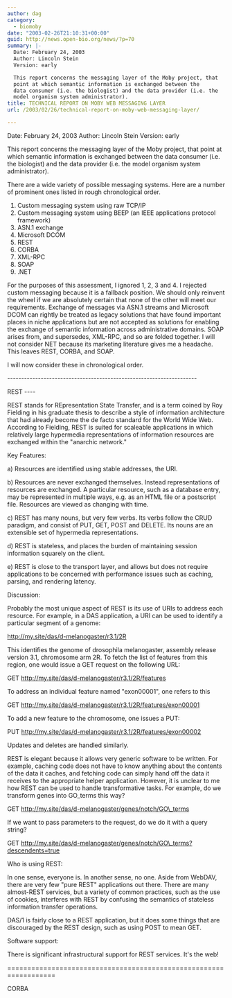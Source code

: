 ```yaml
---
author: dag
category:
  - biomoby
date: "2003-02-26T21:10:31+00:00"
guid: http://news.open-bio.org/news/?p=70
summary: |-
  Date: February 24, 2003
  Author: Lincoln Stein
  Version: early

  This report concerns the messaging layer of the Moby project, that
  point at which semantic information is exchanged between the
  data consumer (i.e. the biologist) and the data provider (i.e. the
  model organism system administrator).
title: TECHNICAL REPORT ON MOBY WEB MESSAGING LAYER
url: /2003/02/26/technical-report-on-moby-web-messaging-layer/

---
```

Date: February 24, 2003
Author: Lincoln Stein
Version: early

This report concerns the messaging layer of the Moby project, that
point at which semantic information is exchanged between the
data consumer (i.e. the biologist) and the data provider (i.e. the
model organism system administrator).

There are a wide variety of possible messaging systems. Here are a
number of prominent ones listed in rough chronological order.

1) Custom messaging system using raw TCP/IP
2) Custom messaging system using BEEP (an IEEE applications
protocol framework)
3) ASN.1 exchange
4) Microsoft DCOM
5) REST
6) CORBA
7) XML-RPC
8) SOAP
9) .NET

For the purposes of this assessment, I ignored 1, 2, 3 and 4. I
rejected custom messaging because it is a fallback position. We
should only reinvent the wheel if we are absolutely certain that none
of the other will meet our requirements. Exchange of messages via
ASN.1 streams and Microsoft DCOM can rightly be treated as legacy
solutions that have found important places in niche applications but
are not accepted as solutions for enabling the exchange of semantic
information across administrative domains. SOAP arises from, and
supersedes, XML-RPC, and so are folded together. I will not consider
NET because its marketing literature gives me a headache. This
leaves REST, CORBA, and SOAP.

I will now consider these in chronological order.

\-\-\------------------------------------------------------------------

REST
\-\-\--

REST stands for REpresentation State Transfer, and is a term coined by
Roy Fielding in his graduate thesis to describe a style of information
architecture that had already become the de facto standard for the
World Wide Web. According to Fielding, REST is suited for scaleable
applications in which relatively large hypermedia representations of
information resources are exchanged within the "anarchic network."

Key Features:

a) Resources are identified using stable addresses, the URI.

b) Resources are never exchanged themselves. Instead representations
of resources are exchanged. A particular resource, such as a database
entry, may be represented in multiple ways, e.g. as an HTML file or a
postscript file. Resources are viewed as changing with time.

c) REST has many nouns, but very few verbs. Its verbs follow the CRUD
paradigm, and consist of PUT, GET, POST and DELETE. Its nouns are an
extensible set of hypermedia representations.

d) REST is stateless, and places the burden of maintaining session
information squarely on the client.

e) REST is close to the transport layer, and allows but does not
require applications to be concerned with performance issues
such as caching, parsing, and rendering latency.

Discussion:

Probably the most unique aspect of REST is its use of URIs to address
each resource. For example, in a DAS application, a URI can be used
to identify a particular segment of a genome:

http://my.site/das/d-melanogaster/r3.1/2R

This identifies the genome of drosophila melanogaster, assembly
release version 3.1, chromosome arm 2R. To fetch the list of features
from this region, one would issue a GET request on the following URL:

GET http://my.site/das/d-melanogaster/r3.1/2R/features

To address an individual feature named "exon00001", one refers to this

GET http://my.site/das/d-melanogaster/r3.1/2R/features/exon00001

To add a new feature to the chromosome, one issues a PUT:

PUT http://my.site/das/d-melanogaster/r3.1/2R/features/exon00002

Updates and deletes are handled similarly.

REST is elegant because it allows very generic software to be written.
For example, caching code does not have to know anything about the
contents of the data it caches, and fetching code can simply hand off
the data it receives to the appropriate helper application. However,
it is unclear to me how REST can be used to handle transformative
tasks. For example, do we transform genes into GO\_terms this way?

GET http://my.site/das/d-melanogaster/genes/notch/GO\_terms

If we want to pass parameters to the request, do we do it with a query
string?

GET http://my.site/das/d-melanogaster/genes/notch/GO\_terms?descendents=true

Who is using REST:

In one sense, everyone is. In another sense, no one. Aside from
WebDAV, there are very few "pure REST" applications out there. There
are many almost-REST services, but a variety of common practices, such
as the use of cookies, interferes with REST by confusing the semantics
of stateless information transfer operations.

DAS/1 is fairly close to a REST application, but it does some things
that are discouraged by the REST design, such as using POST to mean
GET.

Software support:

There is significant infrastructural support for REST services. It's
the web!

==================================================================

CORBA
